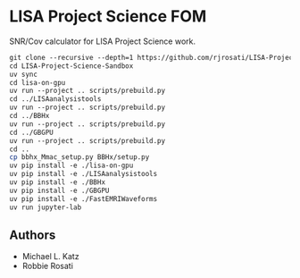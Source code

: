 # LISA Project Science FOM

SNR/Cov calculator for LISA Project Science work. 

```sh
git clone --recursive --depth=1 https://github.com/rjrosati/LISA-Project-Science-Sandbox.git
cd LISA-Project-Science-Sandbox
uv sync
cd lisa-on-gpu
uv run --project .. scripts/prebuild.py
cd ../LISAanalysistools
uv run --project .. scripts/prebuild.py
cd ../BBHx
uv run --project .. scripts/prebuild.py
cd ../GBGPU
uv run --project .. scripts/prebuild.py
cd ..
cp bbhx_Mmac_setup.py BBHx/setup.py
uv pip install -e ./lisa-on-gpu
uv pip install -e ./LISAanalysistools
uv pip install -e ./BBHx
uv pip install -e ./GBGPU
uv pip install -e ./FastEMRIWaveforms
uv run jupyter-lab
```

## Authors

* Michael L. Katz
* Robbie Rosati
